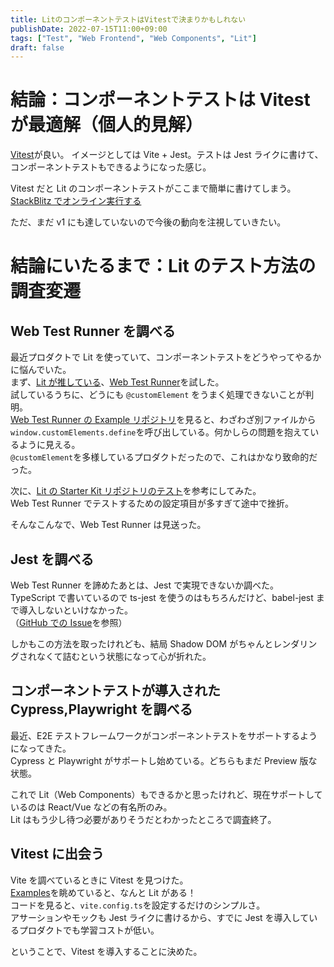 ```yaml
---
title: LitのコンポーネントテストはVitestで決まりかもしれない
publishDate: 2022-07-15T11:00+09:00
tags: ["Test", "Web Frontend", "Web Components", "Lit"]
draft: false
---
```


# 結論：コンポーネントテストは Vitest が最適解（個人的見解）

[Vitest](https://vitest.dev/)が良い。
イメージとしては Vite + Jest。テストは Jest ライクに書けて、コンポーネントテストもできるようになった感じ。

Vitest だと Lit のコンポーネントテストがここまで簡単に書けてしまう。
[StackBlitz でオンライン実行する](https://stackblitz.com/fork/github/vitest-dev/vitest/tree/main/examples/lit?initialPath=__vitest__)

ただ、まだ v1 にも達していないので今後の動向を注視していきたい。

# 結論にいたるまで：Lit のテスト方法の調査変遷

## Web Test Runner を調べる

最近プロダクトで Lit を使っていて、コンポーネントテストをどうやってやるかに悩んでいた。  
まず、[Lit が推している](https://lit.dev/docs/tools/testing/#web-test-runner)、[Web Test Runner](https://modern-web.dev/docs/test-runner/overview/)を試した。  
試しているうちに、どうにも `@customElement` をうまく処理できないことが判明。  
[Web Test Runner の Example リポジトリ](https://github.com/modernweb-dev/example-projects/blob/master/lit-element-ts-esbuild/my-element.ts)を見ると、わざわざ別ファイルから`window.customElements.define`を呼び出している。何かしらの問題を抱えているように見える。  
`@customElement`を多様しているプロダクトだったので、これはかなり致命的だった。

次に、[Lit の Starter Kit リポジトリのテスト](https://github.com/lit/lit-element-starter-ts/)を参考にしてみた。  
Web Test Runner でテストするための設定項目が多すぎて途中で挫折。

そんなこんなで、Web Test Runner は見送った。

## Jest を調べる

Web Test Runner を諦めたあとは、Jest で実現できないか調べた。  
TypeScript で書いているので ts-jest を使うのはもちろんだけど、babel-jest まで導入しないといけなかった。  
（[GitHub での Issue](https://github.com/facebook/jest/issues/11783)を参照）

しかもこの方法を取ったけれども、結局 Shadow DOM がちゃんとレンダリングされなくて詰むという状態になって心が折れた。

## コンポーネントテストが導入された Cypress,Playwright を調べる

最近、E2E テストフレームワークがコンポーネントテストをサポートするようになってきた。  
Cypress と Playwright がサポートし始めている。どちらもまだ Preview 版な状態。

これで Lit（Web Components）もできるかと思ったけれど、現在サポートしているのは React/Vue などの有名所のみ。  
Lit はもう少し待つ必要がありそうだとわかったところで調査終了。

## Vitest に出会う

Vite を調べているときに Vitest を見つけた。  
[Examples](https://vitest.dev/guide/#examples)を眺めていると、なんと Lit がある！  
コードを見ると、`vite.config.ts`を設定するだけのシンプルさ。  
アサーションやモックも Jest ライクに書けるから、すでに Jest を導入しているプロダクトでも学習コストが低い。

ということで、Vitest を導入することに決めた。

